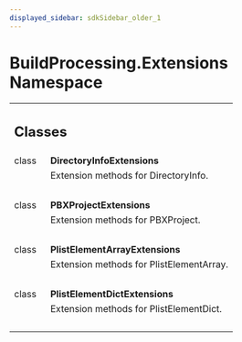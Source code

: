 ```yaml
---
displayed_sidebar: sdkSidebar_older_1
---
```

# BuildProcessing.Extensions Namespace 

<div class="contents"><table class="memberdecls"><tr class="heading"><td colspan="2"><h2 class="groupheader"><a id="nested-classes" name="nested-classes"></a> Classes</h2></td></tr><tr class="memitem:"><td class="memItemLeft" align="right" valign="top">class &#160;</td><td class="memItemRight" valign="bottom"><b>DirectoryInfoExtensions</b></td></tr><tr class="memdesc:"><td class="mdescLeft">&#160;</td><td class="mdescRight">Extension methods for DirectoryInfo. <br /></td></tr><tr class="separator:"><td class="memSeparator" colspan="2">&#160;</td></tr><tr class="memitem:"><td class="memItemLeft" align="right" valign="top">class &#160;</td><td class="memItemRight" valign="bottom"><b>PBXProjectExtensions</b></td></tr><tr class="memdesc:"><td class="mdescLeft">&#160;</td><td class="mdescRight">Extension methods for PBXProject. <br /></td></tr><tr class="separator:"><td class="memSeparator" colspan="2">&#160;</td></tr><tr class="memitem:"><td class="memItemLeft" align="right" valign="top">class &#160;</td><td class="memItemRight" valign="bottom"><b>PlistElementArrayExtensions</b></td></tr><tr class="memdesc:"><td class="mdescLeft">&#160;</td><td class="mdescRight">Extension methods for PlistElementArray. <br /></td></tr><tr class="separator:"><td class="memSeparator" colspan="2">&#160;</td></tr><tr class="memitem:"><td class="memItemLeft" align="right" valign="top">class &#160;</td><td class="memItemRight" valign="bottom"><b>PlistElementDictExtensions</b></td></tr><tr class="memdesc:"><td class="mdescLeft">&#160;</td><td class="mdescRight">Extension methods for PlistElementDict. <br /></td></tr><tr class="separator:"><td class="memSeparator" colspan="2">&#160;</td></tr></table></div> 
